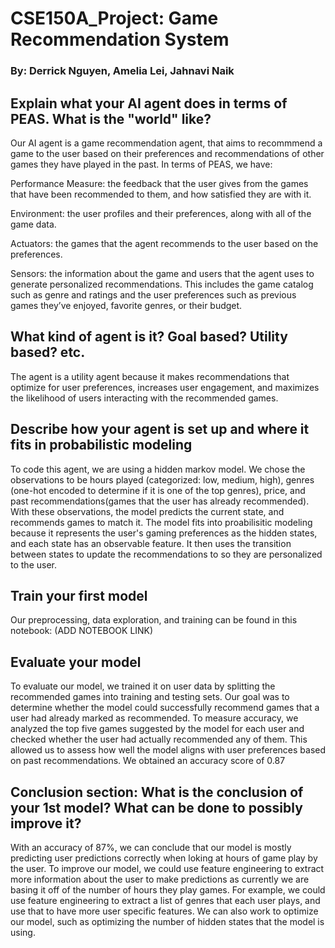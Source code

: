 # CSE150A_Project: Game Recommendation System
### By: Derrick Nguyen, Amelia Lei, Jahnavi Naik
## Explain what your AI agent does in terms of PEAS. What is the "world" like?

  Our AI agent is a game recommendation agent, that aims to recommmend a game to the user based on their preferences and recommendations of other games they have played in the past.
  In terms of PEAS, we have:
  
  Performance Measure: the feedback that the user gives from the games that have been recommended to them, and how satisfied they are with it. 
  
  Environment: the user profiles and their preferences, along with all of the game data. 
  
  Actuators: the games that the agent recommends to the user based on the preferences. 
  
  Sensors: the information about the game and users that the agent uses to generate personalized recommendations. This includes the game catalog such as genre and ratings and the user preferences such as previous games they’ve enjoyed, favorite genres, or their budget.

## What kind of agent is it? Goal based? Utility based? etc. 

  The agent is a utility agent because it makes recommendations that optimize for user preferences, increases user engagement, and maximizes the likelihood of users interacting with the recommended games.

## Describe how your agent is set up and where it fits in probabilistic modeling

 To code this agent, we are using a hidden markov model. We chose the observations to be hours played (categorized: low, medium, high), genres (one-hot encoded to determine if it is one of the top genres), price, and past recommendations(games that the user has already recommended). With these observations, the model predicts the current state, and recommends games to match it. The model fits into proabilisitic modeling because it represents the user's gaming preferences as the hidden states, and each state has an observable feature. It then uses the transition between states to update the recommendations to so they are personalized to the user.

## Train your first model

Our preprocessing, data exploration, and training can be found in this notebook: (ADD NOTEBOOK LINK)
  

## Evaluate your model

  To evaluate our model, we trained it on user data by splitting the recommended games into training and testing sets. Our goal was to determine whether the model could successfully recommend games that a user had already marked as recommended. To measure accuracy, we analyzed the top five games suggested by the model for each user and checked whether the user had actually recommended any of them. This allowed us to assess how well the model aligns with user preferences based on past recommendations. We obtained an accuracy score of 0.87

## Conclusion section: What is the conclusion of your 1st model? What can be done to possibly improve it?

  With an accuracy of 87%, we can conclude that our model is mostly predicting user predictions correctly when loking at hours of game play by the user. To improve our model, we could use feature engineering to extract more information about the user to make predictions as currently we are basing it off of the number of hours they play games. For example, we could use feature engineering to extract a list of genres that each user plays, and use that to have more user specific features. We can also work to optimize our model, such as optimizing the number of hidden states that the model is using.

